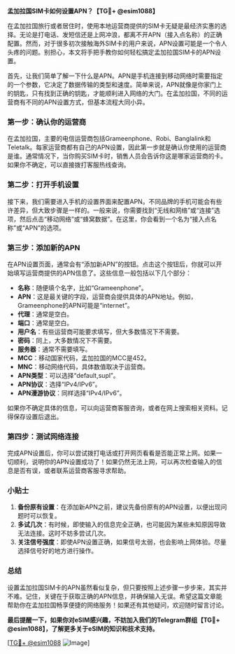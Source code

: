 **孟加拉国SIM卡如何设置APN？【TG💪+ @esim1088】**

在孟加拉国旅行或者居住时，使用本地运营商提供的SIM卡无疑是最经济实惠的选择。无论是打电话、发短信还是上网冲浪，都离不开APN（接入点名称）的正确配置。然而，对于很多初次接触海外SIM卡的用户来说，APN设置可能是一个令人头疼的问题。别担心，本文将手把手教你如何轻松搞定孟加拉国SIM卡的APN设置。

首先，让我们简单了解一下什么是APN。APN是手机连接到移动网络时需要指定的一个参数，它决定了数据传输的类型和速度。简单来说，APN就像是你家门上的钥匙，只有找到正确的钥匙，才能顺利进入网络的大门。在孟加拉国，不同的运营商有不同的APN设置方式，但基本流程大同小异。

### 第一步：确认你的运营商

在孟加拉国，主要的电信运营商包括Grameenphone、Robi、Banglalink和Teletalk。每家运营商都有自己的APN设置，因此第一步就是确认你使用的运营商是谁。通常情况下，当你购买SIM卡时，销售人员会告诉你这是哪家运营商的卡。如果你不确定，可以直接拨打客服热线查询。

### 第二步：打开手机设置

接下来，我们需要进入手机的设置界面来配置APN。不同品牌的手机可能会有些许差异，但大致步骤是一样的。一般来说，你需要找到“无线和网络”或“连接”选项，然后点击“移动网络”或“蜂窝数据”。在这里，你会看到一个名为“接入点名称”或“APN”的选项。

### 第三步：添加新的APN

在APN设置页面，通常会有“添加新APN”的按钮。点击这个按钮后，你就可以开始填写运营商提供的APN信息了。这些信息一般包括以下几个部分：

- **名称**：随便填个名字，比如“Grameenphone”。
- **APN**：这是最关键的字段，运营商会提供具体的APN地址。例如，Grameenphone的APN可能是“internet”。
- **代理**：通常是空白。
- **端口**：通常是空白。
- **用户名**：有些运营商可能要求填写，但大多数情况下不需要。
- **密码**：同上，大多数情况下不需要。
- **服务器**：通常不需要填写。
- **MCC**：移动国家代码，孟加拉国的MCC是452。
- **MNC**：移动网络代码，具体数值取决于运营商。
- **APN类型**：可以选择“default,supl”。
- **APN协议**：选择“IPv4/IPv6”。
- **APN漫游协议**：同样选择“IPv4/IPv6”。

如果你不确定具体的信息，可以向运营商客服咨询，或者在网上搜索相关资料。记得保存设置后退出。

### 第四步：测试网络连接

完成APN设置后，你可以尝试拨打电话或打开网页看看是否能正常上网。如果一切顺利，说明你的APN设置成功了！如果仍然无法上网，可以再次检查输入的信息是否有误，或者联系运营商客服寻求帮助。

### 小贴士

1. **备份原有设置**：在添加新APN之前，建议先备份原有的APN设置，以便出现问题时可以恢复。
2. **多试几次**：有时候，即使输入的信息完全正确，也可能因为某些未知原因导致无法连接。这时不妨多尝试几次。
3. **关注信号强度**：即使APN设置正确，如果信号太弱，也会影响上网体验。尽量选择信号好的地方进行操作。

### 总结

设置孟加拉国SIM卡的APN虽然看似复杂，但只要按照上述步骤一步步来，其实并不难。记住，关键在于获取正确的APN信息，并确保输入无误。希望这篇文章能帮助你在孟加拉国畅享便捷的网络服务！如果还有其他疑问，欢迎随时留言讨论。

**最后提醒一下，如果你对eSIM感兴趣，不妨加入我们的Telegram群组【TG💪+ @esim1088】，了解更多关于eSIM的知识和技术支持。**

[[TG💪+ @esim1088](https://t.me/s/esim1088) ![Image](https://i.postimg.cc/4NQfJmqS/Snipaste-2025-05-13-00-14-12.png)]